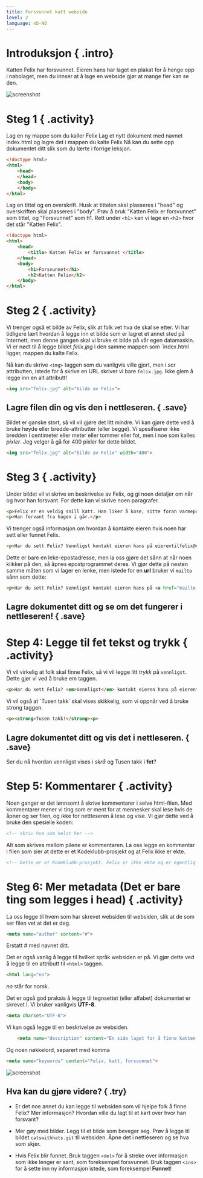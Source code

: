 ```yaml
---
title: Forsvunnet katt webside
level: 2
language: nb-NO
---
```


# Introduksjon { .intro}

Katten Felix har forsvunnet. Eieren hans har laget en plakat for å henge opp i nabolaget, men du innser at å lage en webside gjør at mange fler kan se den.

![screenshot](missingcat.png)

# Steg 1 { .activity}

Lag en ny mappe som du kaller Felix
Lag et nytt dokument med navnet index.html og lagre det i mappen du kalte Felix
Nå kan du sette opp dokumentet ditt slik som du lærte i forrige leksjon.

```html
<!doctype html>
<html>
	<head>
	</head>
	<body>
	</body>
</html>
```

Lag en tittel og en overskrift. Husk at tittelen skal plasseres i "head" og overskriften skal plasseres i "body". Prøv å bruk "Katten Felix er forsvunnet" som tittel, og "Forsvunnet" som h1.
Rett under `<h1>` kan vi lage en `<h2>` hvor det står "Katten Felix".

```html
<!doctype html>
<html>
	<head>
		<title> Katten Felix er forsvunnet </title>
	</head>
	<body>
		<h1>Forsvunnet</h1>
		<h2>Katten Felix</h2>
	</body>
</html>
```

# Steg 2 { .activity}

Vi trenger også et bilde av Felix, slik at folk vet hva de skal se etter. Vi har tidligere lært hvordan å legge inn et bilde som er lagret et annet sted på Internett, men denne gangen skal vi bruke et bilde på vår egen datamaskin. Vi er nødt til å legge bildet *felix.jpg* i den samme mappen som `index.html ligger, mappen du kalte Felix.

Nå kan du skrive `<img>` taggen som du vanligvis ville gjort, men i scr attributten, istede for å skrive en URL skriver vi bare `felix.jpg`. Ikke glem å legge inn en alt attributt!

```html
<img src="felix.jpg" alt="bilde av Felix">
```

## Lagre filen din og vis den i nettleseren. { .save}

Bildet er ganske stort, så vil vil gjøre det litt mindre. Vi kan gjøre dette ved å bruke høyde eller bredde-attributter (eller begge). Vi spesifiserer ikke bredden i centimeter eller meter eller tommer eller fot, men i noe som kalles *pixler*. Jeg velger å gå for 400 pixler for dette bildet.

```html
<img src="felix.jpg" alt="bilde av Felix" width="400">
```

# Steg 3 { .activity}

Under bildet vil vi skrive en beskrivelse av Felix, og gi noen detaljer om når og hvor han forsvant. For dette kan vi skrive noen paragrafer.

```html
<p>Felix er en veldig snill katt. Han liker å kose, sitte foran varmepumpa og lekemusa si. Pelsen hans er oransje. </p>
<p>Han forvant fra hagen i går.</p>
```

Vi trenger også informasjon om hvordan å kontakte eieren hvis noen har sett eller funnet Felix.

```html
<p>Har du sett Felix? Vennligst kontakt eieren hans på eierentilfelix@email.com</p>
```

Dette er bare en leke-epostadresse, men la oss gjøre det sånn at når noen klikker på den, så åpnes epostprogrammet deres. Vi gjør dette på nesten samme måten som vi lager en lenke, men istede for en __url__ bruker vi `mailto` sånn som dette:

```html
<p>Har du sett Felix? Vennligst kontakt eieren hans på <a href="mailto:eierentilfelix@email.com">eierentilfelix@email.com</a></p>
```

## Lagre dokumentet ditt og se om det fungerer i nettleseren! { .save}

# Step 4: Legge til fet tekst og trykk { .activity}

Vi vil virkelig at folk skal finne Felix, så vi vil legge litt *trykk* på `vennligst`. Dette gjør vi ved å bruke em taggen.

```html
<p>Har du sett Felix? <em>Vennligst</em> kontakt eieren hans på eierentilfelix@email.com</p>
```
Vi vil også at ´Tusen takk´ skal vises skikkelig, som vi oppnår ved å bruke strong taggen.

```html
<p><strong>Tusen takk!</strong><p>
```

## Lagre dokumentet ditt og vis det i nettleseren. { .save}
Ser du nå hvordan vennligst vises i *skrå* og Tusen takk i **fet**?

# Step 5: Kommentarer { .activity}

Noen ganger er det lønnsomt å skrive kommentarer i selve html-filen. Med kommentarer mener vi ting som er ment for at mennesker skal lese hvis de åpner og ser filen, og ikke for nettleseren å lese og vise. Vi gjør dette ved å bruke den spesielle koden:

```html
<!-- skriv hva som helst her -->
```

Alt som skrives mellom pilene er kommentaren.
La oss legge en kommentar i filen som sier at dette er et Kodeklubb-prosjekt og at Felix ikke er ekte.

```html
<!-- Dette er et Kodeklubb-prosjekt. Felix er ikke ekte og er egentlig ikke forsvunnet. -->
```


# Steg 6: Mer metadata (Det er bare ting som legges i head) { .activity}

La oss legge til hvem som har skrevet websiden til websiden, slik at de som ser filen vet at det er deg.

```html
<meta name="author" content="#">
```

Erstatt # med navnet ditt.

Det er også vanlig å legge til hvilket språk websiden er på. Vi gjør dette ved å legge til en attributt til `<html>` taggen.

```html
<html lang="no">
```

*no* står for norsk.

Det er også god praksis å legge til tegnsettet (eller alfabet) dokumentet er skrevet i. Vi bruker vanligvis __UTF-8__.

```html
<meta charset="UTF-8">
```

Vi kan også legge til en beskrivelse av websiden.

```html
	<meta name="description" content="En side laget for å finne katten Felix">
```

Og noen nøkkelord, separert med komma

```html
<meta name="keywords" content="Felix, katt, forsvunnet">
```

![screenshot](screenshot_jsbin.png)

## Hva kan du gjøre videre? { .try}

+ Er det noe annet du kan legge til websiden som vil hjelpe folk å finne Felix? Mer informasjon? Hvordan ville du lagt til et kart over hvor han forsvant?

+ Mer gøy med bilder. Legg til et bilde som beveger seg. Prøv å legge til bildet `catswithhats.git` til websiden. Åpne det i nettleseren og se hva som skjer.

+ Hvis Felix blir funnet. Bruk taggen `<del>` for å streke over informasjon som ikke lenger er sant, som foreksempel forsvunnet. Bruk taggen `<ins>` for å sette inn ny informasjon istede, som foreksempel __Funnet__!

